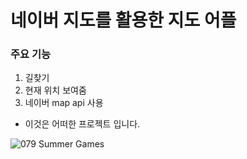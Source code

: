 # 네이버 지도를 활용한 지도 어플

### 주요 기능
1. 길찾기
2. 현재 위치 보여줌
3. 네이버 map api 사용

- 이것은 어떠한 프로젝트 입니다.

![079 Summer Games](https://user-images.githubusercontent.com/60744247/87945124-44d9e280-cadb-11ea-9c5b-882dd368ae5f.png)
